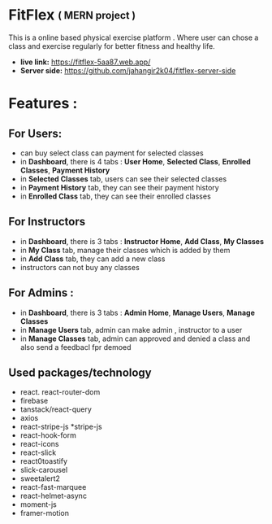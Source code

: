 ﻿# FitFlex  <sub><sup>( MERN project )
This is a online based physical exercise platform . Where user can chose a class and exercise regularly for better fitness and healthy life.
* **live link:** https://fitflex-5aa87.web.app/
* **Server side:** https://github.com/jahangir2k04/fitflex-server-side
# Features :

## For Users: 
* can buy select class can payment for selected classes 
* in **Dashboard**, there is 4 tabs : **User Home**, **Selected Class**, **Enrolled Classes**, **Payment History**
* in **Selected Classes** tab, users can see their selected classes
* in **Payment History** tab, they can see their payment history
* in **Enrolled Class** tab, they can see their enrolled classes
    
## For Instructors
* in **Dashboard**, there is 3 tabs : **Instructor Home**, **Add Class**, **My Classes**
* in **My Class** tab, manage their classes which is added by them
* in **Add Class** tab, they can add a new class
* instructors can not buy any classes

## For Admins : 
* in **Dashboard**, there is 3 tabs : **Admin Home**, **Manage Users**, **Manage Classes**
* in **Manage Users** tab, admin can make admin , instructor to a user
* in **Manage Classes** tab, admin can approved and denied a class and also send a feedbacl fpr demoed 

## Used packages/technology
* react. react-router-dom
* firebase
* tanstack/react-query
* axios
* react-stripe-js
*stripe-js
* react-hook-form
* react-icons
* react-slick
* react0toastify
* slick-carousel
* sweetalert2
* react-fast-marquee
* react-helmet-async 
* moment-js
* framer-motion
